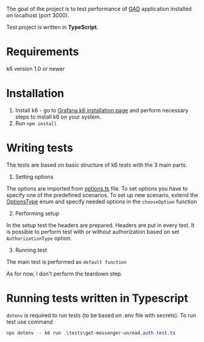 The goal of the project is to test performance of [GAD](https://github.com/jaktestowac/gad-gui-api-demo) application installed on localhost (port 3000).

Test project is written in **TypeScript**.

# Requirements

k6 version 1.0 or newer

# Installation

1. Install k6 - go to [Grafana k6 installation page](https://grafana.com/docs/k6/latest/set-up/install-k6/) and perform necessary steps to install k6 on your system.
2. Run `npm install`

# Writing tests

The tests are based on basic structure of k6 tests with the 3 main parts:

1. Setting options

The options are imported from [options.ts](./src/options.ts) file. To set options you have to specify one of the predefined scenarios. To set up new scenario, extend the [OptionsType](./src/enums.ts) enum and specify needed options in the `chooseOption` function

2. Performing setup

In the setup test the headers are prepared. Headers are put in every test. It is possible to perform test with or without authorization based on set `AuthorizationType` option.

3. Running test

The main test is performed as `default function`

As for now, I don't perform the teardown step.

# Running tests written in Typescript

`dotenv` is required to run tests (to be based on .env file with secrets). To run test use command

```powershell
npx dotenv -- k6 run .\tests\get-messenger-unread.auth.test.ts
```
